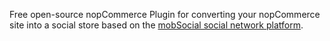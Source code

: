Free open-source nopCommerce Plugin for converting your nopCommerce site into a social store based on the [mobSocial social network platform](https://github.com/mobsoftware/mobsocial).
